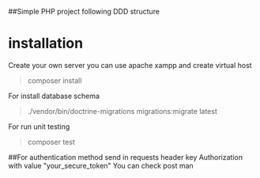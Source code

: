 ##Simple PHP project following DDD structure  
# installation
Create your own server you can use apache xampp and create virtual host 


>composer install

For install database schema 
>./vendor/bin/doctrine-migrations migrations:migrate latest

For run unit testing
>composer test 

##For authentication method 
send  in requests header key Authorization with value  "your_secure_token"
You can check post man